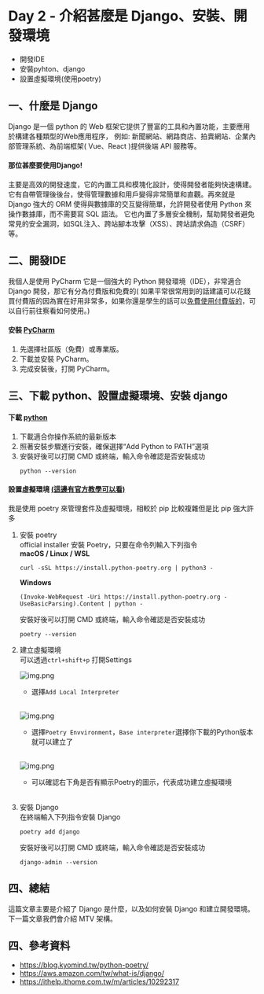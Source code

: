 # Day 2 - 介紹甚麼是 Django、安裝、開發環境
- 開發IDE
- 安裝pyhton、django
- 設置虛擬環境(使用poetry)

## 一、什麼是 Django 
Django 是一個 python 的 Web 框架它提供了豐富的工具和內置功能，主要應用於構建各種類型的Web應用程序，
例如: 新聞網站、網路商店、拍賣網站、企業內部管理系統、為前端框架( Vue、React )提供後端 API 服務等。

#### 那位甚麼要使用Django!
主要是高效的開發速度，它的內置工具和模塊化設計，使得開發者能夠快速構建。它有自帶管理後後台，使得管理數據和用戶變得非常簡單和直觀。再來就是 Django 強大的 ORM 使得與數據庫的交互變得簡單，允許開發者使用 Python 來操作數據庫，而不需要寫 SQL 語法。
它也內置了多層安全機制，幫助開發者避免常見的安全漏洞，如SQL注入、跨站腳本攻擊（XSS）、跨站請求偽造（CSRF）等。


## 二、開發IDE

我個人是使用 PyCharm 它是一個強大的 Python 開發環境（IDE），非常適合 Django 開發，那它有分為付費版和免費的( 如果平常很常用到的話建議可以花錢買付費版的因為實在好用非常多，如果你還是學生的話可以[免費使用付費版的](https://medium.com/python-note/%E5%85%8D%E8%B2%BB%E7%8D%B2%E5%BE%97-pycharm-professional-%E7%9A%84%E6%96%B9%E6%B3%95-9a5249a86ede)，可以自行前往察看如何使用。)

#### 安裝 [PyCharm](https://www.jetbrains.com/pycharm/download/?source=google&medium=cpc&campaign=APAC_en_JP_PyCharm_Branded&term=pycharm&content=698987581560&gad_source=1&gclid=CjwKCAjw4ri0BhAvEiwA8oo6F3C_AxvntKRz9hdSrA6QMnMv7ERO6skouemtEXcrzBW93a5OiXLrTRoCIFgQAvD_BwE&section=windows)
1. 先選擇社區版（免費）或專業版。
2. 下載並安裝 PyCharm。
3. 完成安裝後，打開 PyCharm。

## 三、下載 python、設置虛擬環境、安裝 django

#### 下載 [python](https://www.python.org/downloads/)

1. 下載適合你操作系統的最新版本
2. 照著安裝步驟進行安裝，確保選擇“Add Python to PATH”選項
3. 安裝好後可以打開 CMD 或終端，輸入命令確認是否安裝成功
    ```commandline
    python --version
    ```
#### 設置虛擬環境 [(這邊有官方教學可以看)](https://www.jetbrains.com/help/dataspell/poetry.html#cbc399de)
我是使用 poetry 來管理套件及虛擬環境，相較於 pip 比較複雜但是比 pip 強大許多

1. 安裝 poetry  
   official installer 安裝 Poetry，只要在命令列輸入下列指令  
   **macOS / Linux / WSL**
    ```
   curl -sSL https://install.python-poetry.org | python3 -
   ``` 
   **Windows**
    ```
   (Invoke-WebRequest -Uri https://install.python-poetry.org -UseBasicParsing).Content | python -
   ```
   安裝好後可以打開 CMD 或終端，輸入命令確認是否安裝成功
   ```
   poetry --version
   ```  
     
2. 建立虛擬環境  
   可以透過`ctrl+shift+p` 打開Settings  

   ![img.png](https://github.com/David20001110/2024-iTome/blob/master/Day2/setting.png?raw=true)
   - 選擇`Add Local Interpreter`  
   <br>
   
   ![img.png](https://github.com/David20001110/2024-iTome/blob/master/Day2/environment.png?raw=true)
   - 選擇`Poetry Envvironment`，`Base interpreter`選擇你下載的Python版本就可以建立了  
   <br>  
   
   ![img.png](https://github.com/David20001110/2024-iTome/blob/master/Day2/img.png?raw=true)
   - 可以確認右下角是否有顯示Poetry的圖示，代表成功建立虛擬環境  
   <br>

3. 安裝 Django  
   在終端輸入下列指令安裝 Django
   ```
   poetry add django
   ```
    安裝好後可以打開 CMD 或終端，輸入命令確認是否安裝成功
    ```
    django-admin --version
    ```
## 四、總結
這篇文章主要是介紹了 Django 是什麼，以及如何安裝 Django 和建立開發環境。下一篇文章我們會介紹 MTV 架構。

## 四、參考資料
- https://blog.kyomind.tw/python-poetry/
- https://aws.amazon.com/tw/what-is/django/
- https://ithelp.ithome.com.tw/m/articles/10292317